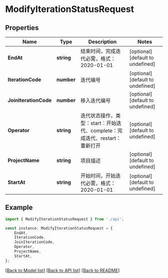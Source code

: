 # ModifyIterationStatusRequest


## Properties

Name | Type | Description | Notes
------------ | ------------- | ------------- | -------------
**EndAt** | **string** | 结束时间，完成迭代必需，格式：2020-01-01 | [optional] [default to undefined]
**IterationCode** | **number** | 迭代编号 | [optional] [default to undefined]
**JoinIterationCode** | **number** | 移入迭代编号 | [optional] [default to undefined]
**Operator** | **string** | 迭代状态操作，类型：start：开始迭代、complete：完成迭代、restart：重新打开 | [optional] [default to undefined]
**ProjectName** | **string** | 项目描述 | [optional] [default to undefined]
**StartAt** | **string** | 开始时间，开始迭代必需，格式：2020-01-01 | [optional] [default to undefined]

## Example

```typescript
import { ModifyIterationStatusRequest } from './api';

const instance: ModifyIterationStatusRequest = {
    EndAt,
    IterationCode,
    JoinIterationCode,
    Operator,
    ProjectName,
    StartAt,
};
```

[[Back to Model list]](../README.md#documentation-for-models) [[Back to API list]](../README.md#documentation-for-api-endpoints) [[Back to README]](../README.md)
